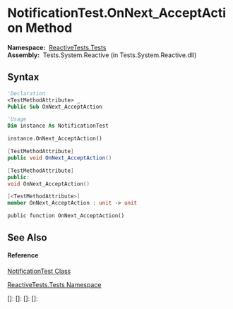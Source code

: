 # NotificationTest.OnNext\_AcceptAction Method

**Namespace:**  [ReactiveTests.Tests](ReactiveTests.Tests\ReactiveTests.Tests.md)  
**Assembly:**  Tests.System.Reactive (in Tests.System.Reactive.dll)

## Syntax

```vb
'Declaration
<TestMethodAttribute> _
Public Sub OnNext_AcceptAction
```

```vb
'Usage
Dim instance As NotificationTest

instance.OnNext_AcceptAction()
```

```csharp
[TestMethodAttribute]
public void OnNext_AcceptAction()
```

```c++
[TestMethodAttribute]
public:
void OnNext_AcceptAction()
```

```fsharp
[<TestMethodAttribute>]
member OnNext_AcceptAction : unit -> unit 
```

```jscript
public function OnNext_AcceptAction()
```

## See Also

#### Reference

[NotificationTest Class](NotificationTest\NotificationTest.md)

[ReactiveTests.Tests Namespace](ReactiveTests.Tests\ReactiveTests.Tests.md)

[]: 
[]: 
[]: 
[]: 